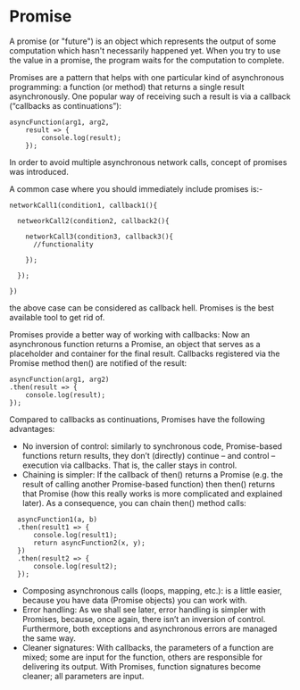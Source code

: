 # Promise

A promise (or "future") is an object which represents the output of some computation which hasn't necessarily happened yet. When you try to use the value in a promise, the program waits for the computation to complete.

Promises are a pattern that helps with one particular kind of asynchronous programming: a function (or method) that returns a single result asynchronously. One popular way of receiving such a result is via a callback (“callbacks as continuations”):

```
asyncFunction(arg1, arg2,
    result => {
        console.log(result);
    });
```
In order to avoid multiple asynchronous network calls, concept of promises was introduced.

A common case where you should immediately include promises is:-

```
networkCall1(condition1, callback1(){

  netweorkCall2(condition2, callback2(){

    networkCall3(condition3, callback3(){
      //functionality

    });

  });

})
```

the above case can be considered as callback hell. Promises is the best available tool to get rid of.

Promises provide a better way of working with callbacks: Now an asynchronous function returns a Promise, an object that serves as a placeholder and container for the final result. Callbacks registered via the Promise method then() are notified of the result:

```
asyncFunction(arg1, arg2)
.then(result => {
    console.log(result);
});
```

Compared to callbacks as continuations, Promises have the following advantages:

- No inversion of control: similarly to synchronous code, Promise-based functions return results, they don’t (directly) continue – and control – execution via callbacks. That is, the caller stays in control.
- Chaining is simpler: If the callback of then() returns a Promise (e.g. the result of calling another Promise-based function) then then() returns that Promise (how this really works is more complicated and explained later). As a consequence, you can chain then() method calls:

```
  asyncFunction1(a, b)
  .then(result1 => {
      console.log(result1);
      return asyncFunction2(x, y);
  })
  .then(result2 => {
      console.log(result2);
  });
```

- Composing asynchronous calls (loops, mapping, etc.): is a little easier, because you have data (Promise objects) you can work with.
- Error handling: As we shall see later, error handling is simpler with Promises, because, once again, there isn’t an inversion of control. Furthermore, both exceptions and asynchronous errors are managed the same way.
- Cleaner signatures: With callbacks, the parameters of a function are mixed; some are input for the function, others are responsible for delivering its output. With Promises, function signatures become cleaner; all parameters are input.
